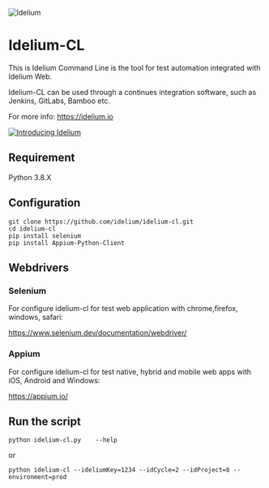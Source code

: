 ![Idelium](https://idelium.io/assets/images/idelium.png)

# Idelium-CL

This is Idelium Command Line is the tool for test automation integrated with Idelium Web.

Idelium-CL can be used through a continues integration software, such as Jenkins, GitLabs, Bamboo etc.

For more info: https://idelium.io

[![Introducing Idelium](https://img.youtube.com/vi/nGe3c_CU0NQ/0.jpg)](https://youtu.be/nGe3c_CU0NQ)

## Requirement

Python 3.8.X

## Configuration

```
git clone https://github.com/idelium/idelium-cl.git
cd idelium-cl
pip install selenium
pip install Appium-Python-Client
```

## Webdrivers

### Selenium

For configure idelium-cl for test web application with chrome,firefox, windows, safari:

https://www.selenium.dev/documentation/webdriver/

### Appium

For configure idelium-cl for test native, hybrid and mobile web apps with iOS, Android and Windows:

https://appium.io/



## Run the script

```
python idelium-cl.py	--help
```

or

```
python idelium-cl --ideliumKey=1234 --idCycle=2 --idProject=8 --environment=prod
```